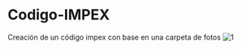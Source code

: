 # Codigo-IMPEX
 Creación de un código impex con base en una carpeta de fotos
![1](https://user-images.githubusercontent.com/60856448/183172844-78a2a60d-62ab-41aa-907e-fa47acda4aa1.png)
